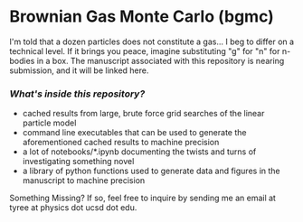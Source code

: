 <h1>Brownian Gas Monte Carlo (bgmc)</h1>

I'm told that a dozen particles does not constitute a gas...  I beg to differ on a technical level.  If it brings you peace, imagine substituting "g" for "n" for n-bodies in a box.  The manuscript associated with this repository is nearing submission, and it will be linked here.

### _What's inside this repository?_
- cached results from large, brute force grid searches of the linear particle model
- command line executables that can be used to generate the aforementioned cached results to machine precision
- a lot of notebooks/*.ipynb documenting the twists and turns of investigating something novel
- a library of python functions used to generate data and figures in the manuscript to machine precision

Something Missing?  If so, feel free to inquire by sending me an email at tyree at physics dot ucsd dot edu.

